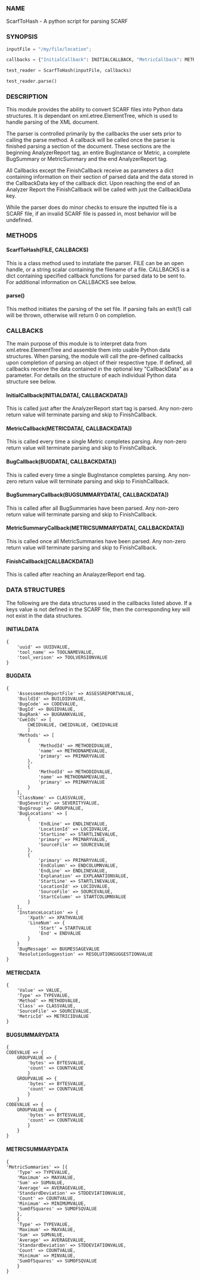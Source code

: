 ### NAME
ScarfToHash - A python script for parsing SCARF
### SYNOPSIS
```python
inputFile = "/my/file/location";

callbacks = {"InitialCallback": INITIALCALLBACK, "MetricCallback": METRICCALLBACK, "BugCallback": BUGCALLBACK, "MetricSummaryCallback": METRICSUMCALLBACK, "BugSummaryCallback": BUGSUMCALLBACK, "CallbackData": DATACALLBACK }

test_reader = ScarfToHash(inputFile, callbacks)

test_reader.parse()
```
### DESCRIPTION
This module provides the ability to convert SCARF files into Python data structures. It is dependant on xml.etree.ElementTree, which is used to handle parsing of the XML document.

The parser is controlled primarily by the callbacks the user sets prior to calling the parse method. A callback will be called once the parser is finished parsing a section of the document. These sections are the beginning AnalyzerReport tag, an entire BugInstance or Metric, a complete BugSummary or MetricSummary and the end AnalyzerReport tag.

All Callbacks except the FinishCallback receive as parameters a dict containing information on their section of parsed data and the data stored in the CallbackData key of the callback dict. Upon reaching the end of an Analyzer Report the FinishCallback  will be called with just the CallbackData key.

While the parser does do minor checks to ensure the inputted file is a SCARF file, if an invalid SCARF file is passed in, most behavior will be undefined.
### METHODS
#### ScarfToHash(FILE, CALLBACKS)
This is a class method used to instatiate the parser. FILE can be an open handle, or a string scalar containing the filename of a file. CALLBACKS is a dict containing specified callback functions for parsed data to be sent to. For additional information on CALLBACKS see below.

#### parse()
This method initiates the parsing of the set file. If parsing fails an exit(1) call will be thrown, otherwise will return 0 on completion.


### CALLBACKS
The main purpose of this module is to interpret data from xml.etree.ElementTree and assemble them into usable Python data structures. When parsing, the module will call the pre-defined callbacks upon completion of parsing an object of their respective type. If defined, all callbacks receive the data contained in the optional key "CallbackData" as a parameter. For details on the structure of each individual Python data structure see below.

#### InitialCallback(INITIALDATA[, CALLBACKDATA])
This is called just after the AnalyzerReport start tag is parsed. Any non-zero return value will terminate parsing and skip to FinishCallback.

#### MetricCallback(METRICDATA[, CALLBACKDATA])
This is called every time a single Metric completes parsing. Any non-zero return value will terminate parsing and skip to FinishCallback.

#### BugCallback(BUGDATA[, CALLBACKDATA])
This is called every time a single BugInstance completes parsing. Any non-zero return value will terminate parsing and skip to FinishCallback.

#### BugSummaryCallback(BUGSUMMARYDATA[, CALLBACKDATA])
This is called after all BugSummaries have been parsed. Any non-zero return value will terminate parsing and skip to FinishCallback.

#### MetricSummaryCallback(METRICSUMMARYDATA[, CALLBACKDATA])
This is called once all MetricSummaries have been parsed. Any non-zero return value will terminate parsing and skip to FinishCallback.

#### FinishCallback([CALLBACKDATA])
This is called after reaching an AnalayzerReport end tag.


### DATA STRUCTURES

The following are the data structures used in the callbacks listed above. If a keys value is not defined in the SCARF file, then the corresponding key will not exist in the data structures.

#### INITIALDATA
```
{
    'uuid' => UUIDVALUE,
    'tool_name' => TOOLNAMEVALUE,
    'tool_verison' => TOOLVERSIONVALUE 
}
```

#### BUGDATA
```
{
    'AssessmentReportFile' => ASSESSREPORTVALUE,
    'BuildId' => BUILDIDVALUE,
    'BugCode' => CODEVALUE,
    'BugId' => BUGIDVALUE,
    'BugRank' => BUGRANKVALUE,
    'CweIds' => [
        CWEIDVALUE, CWEIDVALUE, CWEIDVALUE
        ]
    'Methods' => [
        {                                    
            'MethodId' => METHODIDVALUE,               
            'name' => METHODNAMEVALUE,             
            'primary' => PRIMARYVALUE
        },
        {                                    
            'MethodId' => METHODIDVALUE,               
            'name' => METHODNAMEVALUE,             
            'primary' => PRIMARYVALUE                   
        }
    ],
    'ClassName' => CLASSVALUE,
    'BugSeverity' => SEVERITYVALUE,
    'BugGroup' => GROUPVALUE,
    'BugLocations' => [
        {                                    
            'EndLine' => ENDLINEVALUE,                
            'LocationId' => LOCIDVALUE,             
            'StartLine' => STARTLINEVALUE,              
            'primary' => PRIMARYVALUE,                  
            'SourceFile' => SOURCEVALUE         
        },
        {                                    
            'primary' => PRIMARYVALUE,                  
            'EndColumn' => ENDCOLUMNVALUE,              
            'EndLine' => ENDLINEVALUE,              
            'Explanation' => EXPLANATIONVALUE,    
            'StartLine' => STARTLINEVALUE,            
            'LocationId' => LOCIDVALUE,             
            'SourceFile' => SOURCEVALUE,        
            'StartColumn' => STARTCOLUMNVALUE             
        }
    ],
    'InstanceLocation' => {                  
        'Xpath' => XPATHVALUE
        'LineNum' => { 
            'Start' = STARTVALUE
            'End' = ENDVALUE
        }
    }
    'BugMessage' => BUGMESSAGEVALUE
    'ResolutionSuggestion' => RESOLUTIONSUGGESTIONVALUE
}
```

#### METRICDATA
```
{
    'Value' => VALUE,          
    'Type' => TYPEVALUE,       
    'Method' => METHODVALUE,   
    'Class' => CLASSVALUE,     
    'SourceFile' => SOURCEVALUE,
    'MetricId' => METRICIDVALUE
}
```

#### BUGSUMMARYDATA
```
{
CODEVALUE => {
    GROUPVALUE => {
        'bytes' => BYTESVALUE,
        'count' => COUNTVALUE
        }
    GROUPVALUE => {
        'bytes' => BYTESVALUE,
        'count' => COUNTVALUE
        }
    }
CODEVALUE => {
    GROUPVALUE => {
        'bytes' => BYTESVALUE,
        'count' => COUNTVALUE
        }
    }
}
```

#### METRICSUMMARYDATA
```
{
'MetricSummaries' => [{
    'Type' => TYPEVALUE,
    'Maximum' => MAXVALUE,
    'Sum' => SUMVALUE,
    'Average' => AVERAGEVALUE,
    'StandardDeviation' => STDDEVIATIONVALUE,
    'Count' => COUNTVALUE,
    'Minimum' => MINIMUMVALUE,
    'SumOfSquares' => SUMOFSQVALUE
    },
    {
    'Type' => TYPEVALUE,
    'Maximum' => MAXVALUE,
    'Sum' => SUMVALUE,
    'Average' => AVERAGEVALUE,
    'StandardDeviation' => STDDEVIATIONVALUE,
    'Count' => COUNTVALUE,
    'Minimum' => MINVALUE,
    'SumOfSquares' => SUMOFSQVALUE
    }
}
```

